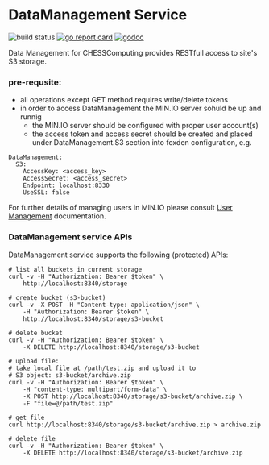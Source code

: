 # DataManagement Service

![build status](https://github.com/CHESSComputing/DataManagement/actions/workflows/go.yml/badge.svg)
[![go report card](https://goreportcard.com/badge/github.com/CHESSComputing/DataManagement)](https://goreportcard.com/report/github.com/CHESSComputing/DataManagement)
[![godoc](https://godoc.org/github.com/CHESSComputing/DataManagement?status.svg)](https://godoc.org/github.com/CHESSComputing/DataManagement)

Data Management for CHESSComputing provides RESTfull access to site's S3 storage.
### pre-requsite:
- all operations except GET method requires write/delete tokens
- in order to access DataManagement the MIN.IO server sohuld be up and runnig
  - the MIN.IO server should be configured with proper user account(s)
  - the access token and access secret should be created and placed under DataManagement.S3 section into foxden  configuration, e.g.
```
DataManagement:
  S3:
    AccessKey: <access_key>
    AccessSecret: <access_secret>
    Endpoint: localhost:8330
    UseSSL: false
```
For further details of managing users in MIN.IO please consult 
[User Management](https://min.io/docs/minio/linux/administration/identity-access-management/minio-user-management.html)
documentation.

### DataManagement service APIs
DataManagement service supports the following (protected) APIs:
```
# list all buckets in current storage
curl -v -H "Authorization: Bearer $token" \
    http://localhost:8340/storage

# create bucket (s3-bucket)
curl -v -X POST -H "Content-type: application/json" \
    -H "Authorization: Bearer $token" \
    http://localhost:8340/storage/s3-bucket

# delete bucket
curl -v -H "Authorization: Bearer $token" \
    -X DELETE http://localhost:8340/storage/s3-bucket

# upload file:
# take local file at /path/test.zip and upload it to
# S3 object: s3-bucket/archive.zip
curl -v -H "Authorization: Bearer $token" \
    -H "content-type: multipart/form-data" \
    -X POST http://localhost:8340/storage/s3-bucket/archive.zip \
    -F "file=@/path/test.zip"

# get file
curl http://localhost:8340/storage/s3-bucket/archive.zip > archive.zip

# delete file
curl -v -H "Authorization: Bearer $token" \
    -X DELETE http://localhost:8340/storage/s3-bucket/archive.zip
```
